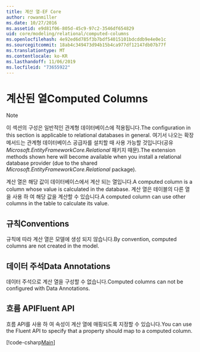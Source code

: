 ```yaml
---
title: 계산 열-EF Core
author: rowanmiller
ms.date: 10/27/2016
ms.assetid: e9d81f06-805d-45c9-97c2-3546df654829
uid: core/modeling/relational/computed-columns
ms.openlocfilehash: 4e92ed6d785f3b7bdf54015101bdcddb9e4e0e1c
ms.sourcegitcommit: 18ab4c349473d94b15b4ca977df12147db07b77f
ms.translationtype: MT
ms.contentlocale: ko-KR
ms.lasthandoff: 11/06/2019
ms.locfileid: "73655922"
---
```

# <a name="computed-columns"></a><span data-ttu-id="f3cd8-102">계산된 열</span><span class="sxs-lookup"><span data-stu-id="f3cd8-102">Computed Columns</span></span>

> [!NOTE]  
> <span data-ttu-id="f3cd8-103">이 섹션의 구성은 일반적인 관계형 데이터베이스에 적용됩니다.</span><span class="sxs-lookup"><span data-stu-id="f3cd8-103">The configuration in this section is applicable to relational databases in general.</span></span> <span data-ttu-id="f3cd8-104">여기서 나오는 확장 메서드는 관계형 데이터베이스 공급자를 설치할 때 사용 가능할 것입니다(공유 *Microsoft.EntityFrameworkCore.Relational* 패키지 때문).</span><span class="sxs-lookup"><span data-stu-id="f3cd8-104">The extension methods shown here will become available when you install a relational database provider (due to the shared *Microsoft.EntityFrameworkCore.Relational* package).</span></span>

<span data-ttu-id="f3cd8-105">계산 열은 해당 값이 데이터베이스에서 계산 되는 열입니다.</span><span class="sxs-lookup"><span data-stu-id="f3cd8-105">A computed column is a column whose value is calculated in the database.</span></span> <span data-ttu-id="f3cd8-106">계산 열은 테이블의 다른 열을 사용 하 여 해당 값을 계산할 수 있습니다.</span><span class="sxs-lookup"><span data-stu-id="f3cd8-106">A computed column can use other columns in the table to calculate its value.</span></span>

## <a name="conventions"></a><span data-ttu-id="f3cd8-107">규칙</span><span class="sxs-lookup"><span data-stu-id="f3cd8-107">Conventions</span></span>

<span data-ttu-id="f3cd8-108">규칙에 따라 계산 열은 모델에 생성 되지 않습니다.</span><span class="sxs-lookup"><span data-stu-id="f3cd8-108">By convention, computed columns are not created in the model.</span></span>

## <a name="data-annotations"></a><span data-ttu-id="f3cd8-109">데이터 주석</span><span class="sxs-lookup"><span data-stu-id="f3cd8-109">Data Annotations</span></span>

<span data-ttu-id="f3cd8-110">데이터 주석으로 계산 열을 구성할 수 없습니다.</span><span class="sxs-lookup"><span data-stu-id="f3cd8-110">Computed columns can not be configured with Data Annotations.</span></span>

## <a name="fluent-api"></a><span data-ttu-id="f3cd8-111">흐름 API</span><span class="sxs-lookup"><span data-stu-id="f3cd8-111">Fluent API</span></span>

<span data-ttu-id="f3cd8-112">흐름 API를 사용 하 여 속성이 계산 열에 매핑되도록 지정할 수 있습니다.</span><span class="sxs-lookup"><span data-stu-id="f3cd8-112">You can use the Fluent API to specify that a property should map to a computed column.</span></span>

[!code-csharp[Main](../../../../samples/core/Modeling/FluentAPI/Relational/ComputedColumn.cs?name=ComputedColumn&highlight=9)]
